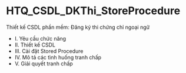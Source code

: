 # HTQ_CSDL_DKThi_StoreProcedure

Thiết kế CSDL phần mềm: Đăng ký thi chứng chỉ ngoại ngữ

  + I.	Yêu cầu chức năng	
  + II.	Thiết kế CSDL	
  + III.	Cài đặt Stored Procedure	
  + IV.	Mô tả các tình huống tranh chấp	
  + V.	Giải quyết tranh chấp

